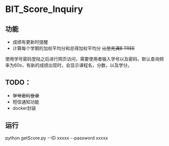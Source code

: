 # BIT_Score_Inquiry

## 功能
- 成绩有更新时提醒
- 计算每个学期的加权平均分和总得加权平均分 ~~让您充满B TREE~~

使用学号密码登陆之后进行网页访问，需要使用者输入学号以及密码，默认查询频率为60s，有新的成绩出现时，会显示课程名，分数，以及学分。

## TODO：
- ~~学号密码登录~~
- 短信通知功能
- docker封装


## 运行
python getScore.py --ID xxxxx --password xxxxx 



